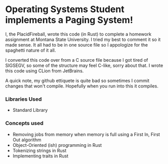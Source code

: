 # Operating Systems Student implements a Paging System!
I, the PlacidFireball, wrote this code (in Rust) to complete a homework assignment at Montana State University.
I tried my best to comment it so it made sense. It all had to be in one source file so I appologize for the spaghetti nature of it all.

I converted this code over from a C source file because I got tired of SIGSEGV, so some of the structure may feel C-like, sorry about that. I wrote this code using CLion from JetBrains.

A quick note, my github ettiquete is quite bad so sometimes I commit changes that won't compile. Hopefully when you run into this it compiles.
### Libraries Used
* Standard Library
### Concepts used
* Removing jobs from memory when memory is full using a First In, First Out algorithm
* Object-Oriented (ish) programming in Rust
* Tokenizing strings in Rust
* Implementing traits in Rust
